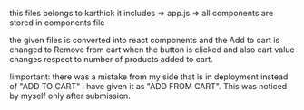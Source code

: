 this files belongs to karthick
it includes
    => app.js
    => all components are stored in components file

the given files is converted into react components and the Add to cart is changed to Remove from cart when the button is clicked and also cart value changes respect to number of products added to cart.

!important: there was a mistake from my side that is in deployment instead of "ADD TO CART" i have given it as "ADD FROM CART". This was noticed by myself only after submission.
